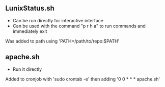 ## LunixStatus.sh
- Can be run directly for interactive interface
- Can be used with the command "p r h a" to run commands and immediately exit

Was added to path using 'PATH=/path/to/repo:$PATH'

## apache.sh
- Run it directly

Added to cronjob with 'sudo crontab -e' then adding '0 0 * * * apache.sh'